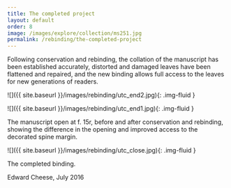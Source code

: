 ```yaml
---
title: The completed project
layout: default
order: 8
image: /images/explore/collection/ms251.jpg
permalink: /rebinding/the-completed-project
---
```

Following conservation and rebinding, the collation of the manuscript has been established accurately, distorted and damaged leaves have been flattened and repaired, and the new binding allows full access to the leaves for new generations of readers.

![]({{ site.baseurl }}/images/rebinding/utc_end2.jpg){: .img-fluid }

![]({{ site.baseurl }}/images/rebinding/utc_end1.jpg){: .img-fluid }

The manuscript open at f. 15r, before and after conservation and rebinding, showing the difference in the opening and improved access to the decorated spine margin.

![]({{ site.baseurl }}/images/rebinding/utc_close.jpg){: .img-fluid }

The completed binding.

Edward Cheese, July 2016
